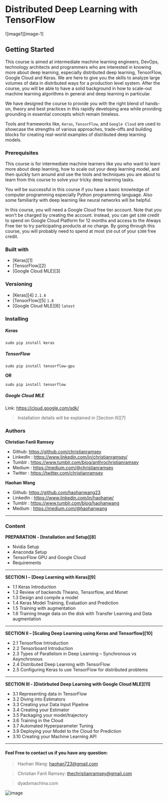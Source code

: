 # Distributed Deep Learning with TensorFlow
![image1][image-1]
## Getting Started
This course is aimed at intermediate machine learning engineers, DevOps, technology architects and programmers who are interested in knowing more about deep learning, especially distributed deep learning, TensorFlow, Google Cloud and Keras. We are here to give you the skills to analyze large volumes of data in distributed ways for a production level system. After the course, you will be able to have a solid background in how to scale-out machine learning algorithms in general and deep learning in particular. 

We have designed the course to provide you with the right blend of hands-on, theory and best practices in this rapidly developing area while providing grounding in essential concepts which remain timeless.

 Tools and frameworks like, `Keras`, `TensorFlow`, and `Google Cloud` are used to showcase the strengths of various approaches, trade-offs and building blocks for creating real-world examples of distributed deep learning models.


### Prerequisites
This course is for intermediate machine learners like you who want to learn more about deep learning, how to scale out your deep learning model, and then quickly turn around and use the tools and techniques you are about to learn from this course to solve your tricky deep learning tasks. 

You will be successful in this course if you have a basic knowledge of computer programming especially Python programming language. Also some familiarity with deep learning like neural networks will be helpful. 

In this course, you will need a Google Cloud free tier account. Note that you won't be charged by creating the account. Instead, you can get `$300` credit to spend on Google Cloud Platform for 12 months and access to the Always Free tier to try participating products at no charge. By going through this course, you will probably need to spend at most `$50` out of your `$300` free credit. 

### Built with
* [Keras][1]
* [TensorFlow][2] 
* [Google Cloud MLE][3]

### Versioning
* [Keras][4] `2.1.6`
* [TensorFlow][5] `1.8`
* [Google Cloud MLE][6] `latest`

### Installing
##### Keras
```
sudo pip install keras
```
##### TensorFlow
```
sudo pip install tensorflow-gpu
```
**OR**
```
sudo pip install tensorflow
```
##### Google Cloud MLE
Link: https://cloud.google.com/sdk/
> Installation details will be explained in [Section III][7]

### Authors
**Christian Fanli Ramsey** 
* Github: https://github.com/christianramsey
* LinkedIn : https://www.linkedin.com/in/christianramsey/
* Tumblr : https://www.tumblr.com/blog/anthrochristianramsey
* Medium : https://medium.com/@christianramsey
* Twitter : https://twitter.com/christianramsey

**Haohan Wang**
* Github: https://github.com/haohanwang23 
* LinkedIn : https://www.linkedin.com/in/haohanw/
* Tumblr : https://www.tumblr.com/blog/haohanwang 
* Medium : https://medium.com/@haohanwang

---- 
### Content
**PREPARATION - [Installation and Setup][8]**
* Nvidia Setup
* Anaconda Setup
* TensorFlow GPU and Google Cloud
* Requirements
---

**SECTION I – [Deep Learning with Keras][9]**
* 1.1 Keras Introduction
* 1.2 Review of backends Theano, Tensorflow, and Mxnet
* 1.3 Design and compile a model
* 1.4 Keras Model Training, Evaluation and Prediction
* 1.5 Training with augmentation 
* 1.6 Training Image data on the disk with Transfer Learning and Data augmentation 
---- 

**SECTION II – [Scaling Deep Learning using Keras and Tensorflow][10]**
* 2.1 Tensorflow Introduction
* 2.2 Tensorboard Introduction
* 2.3 Types of Parallelism in Deep Learning – Synchronous vs Asynchronous
* 2.4 Distributed Deep Learning with TensorFlow 
* 2.5 Configuring Keras to use TensorFlow for distributed problems 
---

**SECTION III - [Distirbuted Deep Learning with Google Cloud MLE][11]**
* 3.1 Representing data in TensorFlow
* 3.2 Diving into Estimators
* 3.3 Creating your Data Input Pipeline
* 3.4 Creating your Estimator
* 3.5 Packaging your model/trajectory 
* 3.6 Training in the Cloud
* 3.7 Automated Hyperparameter Tuning
* 3.9 Deploying your Model to the Cloud for Prediction 
* 3.10 Creating your Machine Learning API

---

#### Feel Free to contact us if you have any question:
> Haohan Wang: haohan723@gmail.com

> Christian Fanli Ramsey: thechristianramsey@gmail.com

> dyadxmachina.com


![image](https://image.ibb.co/khJuB7/Screenshot_from_2018_05_05_17_38_05.png)
